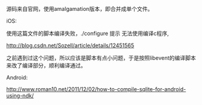 
源码来自官网，使用amalgamation版本，即合并成单个文件。 


iOS:

使用这篇文件的脚本编译失败，./configure 提示 无法使用编译c程序,

http://blog.csdn.net/Sozell/article/details/12451565

之前遇到过这个问题，所以应该是脚本有点小问题，于是按照libevent的编译脚本来改了编译部分，顺利编译通过。


Android:

http://www.roman10.net/2011/12/02/how-to-compile-sqlite-for-android-using-ndk/


